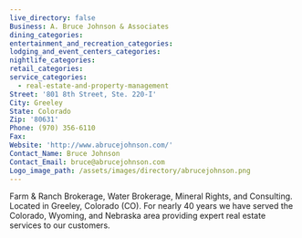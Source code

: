 ```yaml
---
live_directory: false
Business: A. Bruce Johnson & Associates
dining_categories:
entertainment_and_recreation_categories:
lodging_and_event_centers_categories:
nightlife_categories:
retail_categories:
service_categories:
  - real-estate-and-property-management
Street: '801 8th Street, Ste. 220-I'
City: Greeley
State: Colorado
Zip: '80631'
Phone: (970) 356-6110
Fax:
Website: 'http://www.abrucejohnson.com/'
Contact_Name: Bruce Johnson
Contact_Email: bruce@abrucejohnson.com
Logo_image_path: /assets/images/directory/abrucejohnson.png
---
```


Farm & Ranch Brokerage, Water Brokerage, Mineral Rights, and Consulting. Located in Greeley, Colorado (CO). For nearly 40 years we have served the Colorado, Wyoming, and Nebraska area providing expert real estate services to our customers.